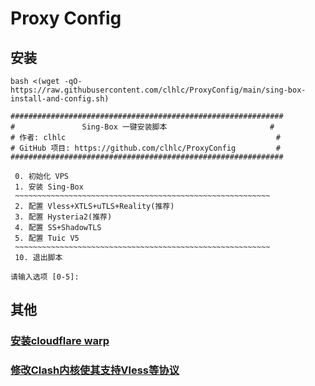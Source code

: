 # Proxy Config
## 安装
```shell
bash <(wget -qO- https://raw.githubusercontent.com/clhlc/ProxyConfig/main/sing-box-install-and-config.sh)
```

```shell
#############################################################
#               Sing-Box 一键安装脚本                       #
# 作者: clhlc                                               #
# GitHub 项目: https://github.com/clhlc/ProxyConfig         #
#############################################################

 0. 初始化 VPS
 1. 安装 Sing-Box
 ~~~~~~~~~~~~~~~~~~~~~~~~~~~~~~~~~~~~~~~~~~~~~~~~~~~~~~~~~
 2. 配置 Vless+XTLS+uTLS+Reality(推荐)
 3. 配置 Hysteria2(推荐)
 4. 配置 SS+ShadowTLS
 5. 配置 Tuic V5
 ~~~~~~~~~~~~~~~~~~~~~~~~~~~~~~~~~~~~~~~~~~~~~~~~~~~~~~~~~
 10. 退出脚本

请输入选项 [0-5]:
```
## 其他

### [安装cloudflare warp](Others/warp-install.md)

### [修改Clash内核使其支持Vless等协议](Others/cfw-change-core.md)